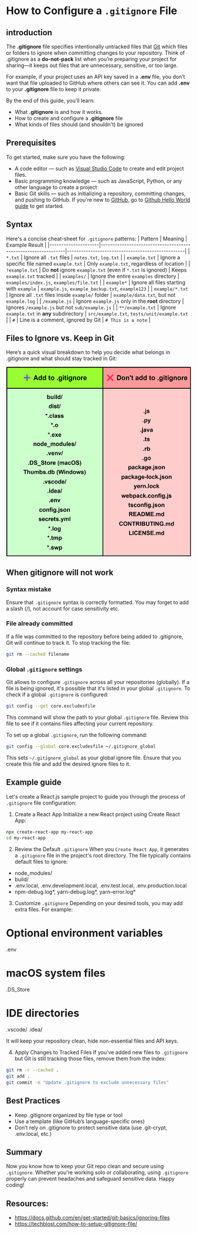 # How to Configure a `.gitignore` File

## introduction
The **.gitignore** file specifies intentionally untracked files that [Git](https://git-scm.com/) which files or folders to ignore when committing changes to your repository. Think of .gitignore as a **do-not-pack** list when you’re preparing your project for sharing—it keeps out files that are unnecessary, sensitive, or too large.

For example, if your project uses an API key saved in a **.env** file, you don’t want that file uploaded to GitHub where others can see it. You can add **.env** to your **.gitignore** file to keep it private.

By the end of this guide, you'll learn:
- What **.gitignore** is and how it works.
- How to create and configure a **.gitignore** file
- What kinds of files should (and shouldn't) be ignored

## Prerequisites
To get started, make sure you have the following:
- A code editor — such as [Visual Studio Code](https://code.visualstudio.com/) to create and edit project files.
- Basic programming knowledge — such as JavaScript, Python, or any other language to create a project
- Basic Git skills — such as initializing a repository, committing changes, and pushing to GitHub. If you're new to [GitHub](https://docs.github.com/en/get-started/start-your-journey/about-github-and-git), go to [Github Hello World guide](https://docs.github.com/en/get-started/start-your-journey/hello-world#introduction) to get started.

## Syntax
Here's a concise cheat-sheet for `.gitignore` patterns:
| Pattern             | Meaning                                                       | Example Result                                   |
|---------------------|---------------------------------------------------------------|--------------------------------------------------|
| `*.txt`             | Ignore all `.txt` files                                       | `notes.txt`, `log.txt`                           |
| `example.txt`       | Ignore a specific file named `example.txt`                    | Only `example.txt`, regardless of location       |
| `!example.txt`      | Do **not** ignore `example.txt` (even if `*.txt` is ignored)  | Keeps `example.txt` tracked                      |
| `examples/`         | Ignore the entire `examples` directory                        | `examples/index.js`, `examples/file.txt`         |
| `example*`          | Ignore all files starting with `example`                      | `example.js`, `example_backup.txt`, `example123` |
| `example/*.txt`     | Ignore all `.txt` files inside `example/` folder              | `example/data.txt`, but not `example.log`        |
| `/example.js`       | Ignore `example.js` only in the **root** directory            | Ignores `/example.js` but not `sub/example.js`   |
| `**/example.txt`    | Ignore `example.txt` in **any** subdirectory                  | `src/example.txt`, `tests/unit/example.txt`      |
| `#`                 | Line is a comment, ignored by Git                             | `# This is a note`                               |


## Files to Ignore vs. Keep in Git
Here’s a quick visual breakdown to help you decide what belongs in .gitignore and what should stay tracked in Git:

![Table showing examples of what files to ignore and not ignore in a Git project](table_ignore.drawio.svg)
<!-- Here's a common list of files and repositories to ignore:
### Build Artifacts
- build/​
- dist/​
- *.class, *.o, *.exe​

### Dependencies
- node_modules/​
- vendor/​
- .venv/​

### System & IDE Files
- .DS_Store (macOS)​
- Thumbs.db (Windows)​
- .vscode/, 
- .idea/​

### Sensitive Configurations
- .env​
- config.json, secrets.yml​

### Logs & Temp Files
- *.log​
- *.tmp, *.swp​ -->

<!-- ## What You Should Not Ignore
Do not include these files in your `.gitignore`:
- **Source code files**, containing the application's logic, such as `.js`, `.py`, `.java`, `.ts`, `.rb`, `.go`, etc.​
- **Configuration files**, required for the application to run correctly, like `package.json`, `package-lock.json`, `yarn.lock`, `webpack.config.js`, or `tsconfig.json`.​
- **Documentation files**, providing information about the project, including `README.md`, `LICENSE.md`, and `CONTRIBUTING.md`. -->

## When gitignore will not work
### Syntax mistake
Ensure that `.gitignore` syntax is correctly formatted. You may forget to add a slash (/), not account for case sensitivity etc.

### File already committed
If a file was committed to the repository before being added to .gitignore, Git will continue to track it. To stop tracking the file:​
```bash
git rm --cached filename
```

### Global `.gitignore` settings
Git allows to configure `.gitignore` across all your repositories (globally). If a file is being ignored, it's possible that it's listed in your global `.gitignore`. To check if a global `.gitignore` is configured:
```bash
git config --get core.excludesfile
```
This command will show the path to your global `.gitignore` file. Review this file to see if it contains files affecting your current repository.

To set up a global `.gitignore`, run the following command:
```bash
git config --global core.excludesfile ~/.gitignore_global
```
This sets `~/.gitignore_global` as your global ignore file. Ensure that you create this file and add the desired ignore files to it.​

## Example guide
Let's create a React.js sample project to guide you through the process of `.gitignore` file configuration:
1. Create a React App
Initialize a new React project using Create React App:
```bash
npx create-react-app my-react-app
cd my-react-app

```

2. Review the Default `.gitignore`
When you `Create React App`, it generates a `.gitignore` file in the project's root directory. The file typically contains default files to ignore:
- node_modules/​
- build/​
- .env.local, .env.development.local, .env.test.local, .env.production.local​
- npm-debug.log*, yarn-debug.log*, yarn-error.log*​

3. Customize `.gitignore`
Depending on your desired tools, you may add extra files. For example:
# Optional environment variables
.env

# macOS system files
.DS_Store

# IDE directories
.vscode/
.idea/

It will keep your repository clean, hide non-essential files and API keys.

4. Apply Changes to Tracked Files
If you've added new files to `.gitignore` but Git is still tracking those files, remove them from the index:
```bash
git rm -r --cached .
git add .
git commit -m "Update .gitignore to exclude unnecessary files"
```

## Best Practices
- Keep .gitignore organized by file type or tool
- Use a template (like GitHub’s language-specific ones)
- Don’t rely on .gitignore to protect sensitive data (use .git-crypt, .env.local, etc.)

## Summary
Now you know how to keep your Git repo clean and secure using `.gitignore`. Whether you're working solo or collaborating, using `.gitignore` properly can prevent headaches and safeguard sensitive data. Happy coding!

## Resources:
- https://docs.github.com/en/get-started/git-basics/ignoring-files
- https://techblost.com/how-to-setup-gitignore-file/